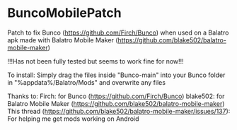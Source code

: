# BuncoMobilePatch
Patch to fix Bunco (https://github.com/Firch/Bunco) when used on a Balatro apk made with Balatro Mobile Maker (https://github.com/blake502/balatro-mobile-maker)

!!!Has not been fully tested but seems to work fine for now!!!

To install:
Simply drag the files inside "Bunco-main" into your Bunco folder in "%appdata%/Balatro/Mods" and overwrite any files


Thanks to:
Firch: for Bunco (https://github.com/Firch/Bunco)
blake502: for Balatro Mobile Maker (https://github.com/blake502/balatro-mobile-maker)
This thread (https://github.com/blake502/balatro-mobile-maker/issues/137): For helping me get mods working on Android

